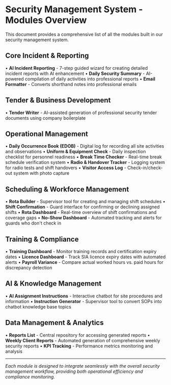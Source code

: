 
# Security Management System - Modules Overview

This document provides a comprehensive list of all the modules built in our security management system.

## Core Incident & Reporting
• **AI Incident Reporting** - 7-step guided wizard for creating detailed incident reports with AI enhancement
• **Daily Security Summary** - AI-powered compilation of daily activities into professional reports
• **Email Formatter** - Converts shorthand notes into professional emails

## Tender & Business Development
• **Tender Writer** - AI-assisted generation of professional security tender documents using company boilerplate

## Operational Management
• **Daily Occurrence Book (EDOB)** - Digital log for recording all site activities and observations
• **Uniform & Equipment Check** - Daily inspection checklist for personnel readiness
• **Break Time Checker** - Real-time break schedule verification system
• **Radio & Handover Tracker** - Logging system for radio tests and shift handovers
• **Visitor Access Log** - Check-in/check-out system with photo capture

## Scheduling & Workforce Management
• **Rota Builder** - Supervisor tool for creating and managing shift schedules
• **Shift Confirmation** - Guard interface for confirming or declining assigned shifts
• **Rota Dashboard** - Real-time overview of shift confirmations and coverage gaps
• **No-Show Dashboard** - Automated tracking and alerts for guards who don't check in

## Training & Compliance
• **Training Dashboard** - Monitor training records and certification expiry dates
• **Licence Dashboard** - Track SIA licence expiry dates with automated alerts
• **Payroll Variance** - Compare actual worked hours vs. paid hours for discrepancy detection

## AI & Knowledge Management
• **AI Assignment Instructions** - Interactive chatbot for site procedures and information
• **Instruction Generator** - Supervisor tool to convert SOPs into chatbot knowledge base topics

## Data Management & Analytics
• **Reports List** - Central repository for accessing generated reports
• **Weekly Client Reports** - Automated generation of comprehensive weekly security reports
• **KPI Tracking** - Performance metrics monitoring and analysis

---

*Each module is designed to integrate seamlessly with the overall security management workflow, providing both operational efficiency and compliance monitoring.*
